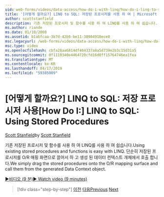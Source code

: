 ```yaml
---
uid: web-forms/videos/data-access/how-do-i-with-linq/how-do-i-linq-to-sql-using-stored-procedures
title: '[어떻게 할까요?] LINQ to SQL: 저장된 프로시저를 사용 하 여 | Microsoft Docs'
author: scottstanfield
description: 기존 저장된 프로시저 및 함수를 사용 하 여 LINQ를 사용 하 여 쉽습니다. 단순히 저장된 프로시저를 O/R 매핑 화면으로 끌어서 하 고는 ge에서 호출 하는 중...
ms.author: riande
ms.date: 01/10/2008
ms.assetid: b1abfcaa-3b7d-42b9-be11-38904910ece0
msc.legacyurl: /web-forms/videos/data-access/how-do-i-with-linq/how-do-i-linq-to-sql-using-stored-procedures
msc.type: video
ms.openlocfilehash: cbfa28aa6814df404337a8a5d739e2b3c15d31a5
ms.sourcegitcommit: 0f1119340e4464720cfd16d0ff15764746ea1fea
ms.translationtype: MT
ms.contentlocale: ko-KR
ms.lasthandoff: 04/17/2019
ms.locfileid: "59385009"
---
```

# <a name="how-do-i-linq-to-sql-using-stored-procedures"></a><span data-ttu-id="22ffd-104">[어떻게 할까요?] LINQ to SQL: 저장 프로시저 사용</span><span class="sxs-lookup"><span data-stu-id="22ffd-104">[How Do I:] LINQ to SQL: Using Stored Procedures</span></span>

<span data-ttu-id="22ffd-105">[Scott Stanfield](https://github.com/scottstanfield)</span><span class="sxs-lookup"><span data-stu-id="22ffd-105">by [Scott Stanfield](https://github.com/scottstanfield)</span></span>

<span data-ttu-id="22ffd-106">기존 저장된 프로시저 및 함수를 사용 하 여 LINQ를 사용 하 여 쉽습니다.</span><span class="sxs-lookup"><span data-stu-id="22ffd-106">Using existing stored procedures and functions is easy with LINQ.</span></span> <span data-ttu-id="22ffd-107">단순히 저장된 프로시저를 O/R 매핑 화면으로 끌어서 하 고 생성 된 데이터 컨텍스트 개체에서 호출 합니다.</span><span class="sxs-lookup"><span data-stu-id="22ffd-107">We simply drag the stored procedures onto the O/R mapping surface and call them from the generated Data Context object.</span></span>

[<span data-ttu-id="22ffd-108">&#9654;비디오 (9 분)</span><span class="sxs-lookup"><span data-stu-id="22ffd-108">&#9654; Watch video (9 minutes)</span></span>](https://channel9.msdn.com/Blogs/ASP-NET-Site-Videos/how-do-i-linq-to-sql-using-stored-procedures)

> [!div class="step-by-step"]
> <span data-ttu-id="22ffd-109">[이전](how-do-i-linq-to-sql-custom-linqdatasource.md)
> [다음](how-do-i-linq-to-sql-updating-with-stored-procedures.md)</span><span class="sxs-lookup"><span data-stu-id="22ffd-109">[Previous](how-do-i-linq-to-sql-custom-linqdatasource.md)
[Next](how-do-i-linq-to-sql-updating-with-stored-procedures.md)</span></span>

